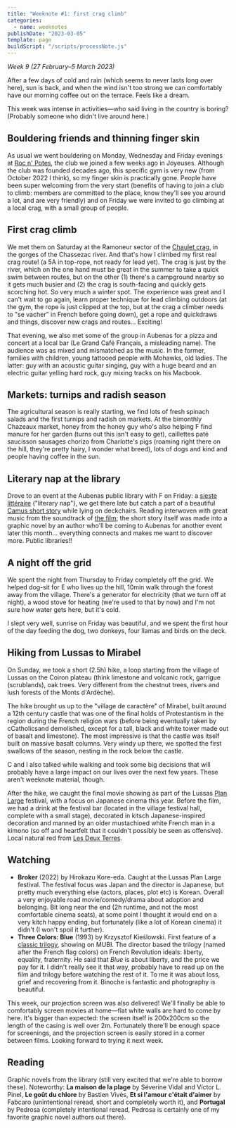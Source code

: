 ```yaml
---
title: "Weeknote #1: first crag climb"
categories:
  - name: weeknotes
publishDate: "2023-03-05"
template: page
buildScript: "/scripts/processNote.js"
---
```


_Week 9 (27 February–5 March 2023)_

After a few days of cold and rain (which seems to never lasts long over here), sun is back, and when the wind isn't too strong we can comfortably have our morning coffee out on the terrace. Feels like a dream.

This week was intense in activities—who said living in the country is boring? (Probably someone who didn't live around here.)

## Bouldering friends and thinning finger skin

As usual we went bouldering on Monday, Wednesday and Friday evenings at [Roc n' Potes](rocnpotes.fr/), the club we joined a few weeks ago in Joyeuses. Although the club was founded decades ago, this specific gym is very new (from October 2022 I think), so my finger skin is practically gone. People have been super welcoming from the very start (benefits of having to join a club to climb: members are committed to the place, know they'll see you around a lot, and are very friendly) and on Friday we were invited to go climbing at a local crag, with a small group of people.

## First crag climb

We met them on Saturday at the Ramoneur sector of the [Chaulet crag](https://www.ffme.fr/sne-fiche/640/), in the gorges of the Chassezac river. And that's how I climbed my first real crag route! (a 5A in top-rope, not ready for lead yet). The crag is just by the river, which on the one hand must be great in the summer to take a quick swim between routes, but on the other (1) there's a campground nearby so it gets much busier and (2) the crag is south-facing and quickly gets scorching hot. So very much a winter spot. The experience was great and I can't wait to go again, learn proper technique for lead climbing outdoors (at the gym, the rope is just clipped at the top, but at the crag a climber needs to "se vacher" in French before going down), get a rope and quickdraws and things, discover new crags and routes... Exciting!

That evening, we also met some of the group in Aubenas for a pizza and concert at a local bar (Le Grand Café Français, a misleading name). The audience was as mixed and mismatched as the music. In the former, families with children, young tattooed people with Mohawks, old ladies. The latter: guy with an acoustic guitar singing, guy with a huge beard and an electric guitar yelling hard rock, guy mixing tracks on his Macbook.

## Markets: turnips and radish season

The agricultural season is really starting, we find lots of fresh spinach salads and the first turnips and radish on markets. At the bimonthly Chazeaux market, honey from the honey guy who's also helping F find manure for her garden (turns out this isn't easy to get), caillettes paté saucisson sausages chorizo from Charlotte's pigs (roaming right there on the hill, they're pretty hairy, I wonder what breed), lots of dogs and kind and people having coffee in the sun.

## Literary nap at the library

Drove to an event at the Aubenas public library with F on Friday: a [sieste littéraire](https://mediatheque.bassin-aubenas.fr/node/content/nid/323684) ("literary nap"), we get there late but catch a part of a beautiful [Camus short story](<https://en.wikipedia.org/wiki/The_Guest_(short_story)>) while lying on deckchairs. Reading interwoven with great music from the soundtrack of [the film](https://en.wikipedia.org/wiki/Far_from_Men); the short story itself was made into a graphic novel by an author who'll be coming to Aubenas for another event later this month... everything connects and makes me want to discover more. Public libraries!!

## A night off the grid

We spent the night from Thursday to Friday completely off the grid. We helped dog-sit for E who lives up the hill, 10min walk through the forest away from the village. There's a generator for electricity (that we turn off at night), a wood stove for heating (we're used to that by now) and I'm not sure how water gets here, but it's cold.

I slept very well, sunrise on Friday was beautiful, and we spent the first hour of the day feeding the dog, two donkeys, four llamas and birds on the deck.

## Hiking from Lussas to Mirabel

On Sunday, we took a short (2.5h) hike, a loop starting from the village of Lussas on the Coiron plateau (think limestone and volcanic rock, garrigue (scrublands), oak trees. Very different from the chestnut trees, rivers and lush forests of the Monts d'Ardèche).

The hike brought us up to the "village de caractère" of Mirabel, built around a 12th century castle that was one of the final holds of Protestantism in the region during the French religion wars (before being eventually taken by cCatholicsand demolished, except for a tall, black and white tower made out of basalt and limestone). The most impressive is that the castle was itself built on massive basalt columns. Very windy up there, we spotted the first swallows of the season, nesting in the rock below the castle.

C and I also talked while walking and took some big decisions that will probably have a large impact on our lives over the next few years. These aren't weeknote material, though.

After the hike, we caught the final movie showing as part of the Lussas [Plan Large](https://www.maisonimage.eu/plan-large-japon/) festival, with a focus on Japanese cinema this year. Before the film, we had a drink at the festival bar (located in the village festival hall, complete with a small stage), decorated in kitsch Japanese-inspired decoration and manned by an older mustachioed white French man in a kimono (so off and heartfelt that it couldn't possibly be seen as offensive). Local natural red from [Les Deux Terres](https://goo.gl/maps/3wzgVXhJ7FSkxe86A).

## Watching

- **Broker** (2022) by Hirokazu Kore-eda. Caught at the Lussas Plan Large festival. The festival focus was Japan and the director is Japanese, but pretty much everything else (actors, places, plot etc) is Korean. Overall a very enjoyable road movie/comedy/drama about adoption and belonging. Bit long near the end (2h runtime, and not the most comfortable cinema seats), at some point I thought it would end on a very kitch happy ending, but fortunately (like a lot of Korean cinema) it didn't (I won't spoil it further).
- **Three Colors: Blue** (1993) by Krzysztof Kieślowski. First feature of a [classic trilogy](https://en.wikipedia.org/wiki/Three_Colours_trilogy), showing on MUBI. The director based the trilogy (named after the French flag colors) on French Revolution ideals: liberty, equality, fraternity. He said that _Blue_ is about liberty, and the price we pay for it. I didn't really see it that way, probably have to read up on the film and trilogy before watching the rest of it. To me it was about loss, grief and recovering from it. Binoche is fantastic and photography is beautiful.

This week, our projection screen was also delivered! We'll finally be able to comfortably screen movies at home—flat white walls are hard to come by here. It's bigger than expected: the screen itself is 200x200cm so the length of the casing is well over 2m. Fortunately there'll be enough space for screenings, and the projection screen is easily stored in a corner between films. Looking forward to trying it next week.

## Reading

Graphic novels from the library (still very excited that we're able to borrow these). Noteworthy: **La maison de la plage** by Séverine Vidal and Víctor L. Pinel, **Le goût du chlore** by Bastien Vivès, **Et si l'amour c'était d'aimer** by Fabcaro (unintentional reread, short and completely worth it), and **Portugal** by Pedrosa (completely intentional reread, Pedrosa is certainly one of my favorite graphic novel authors out there).
